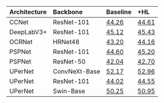 | Architecture | Backbone      | Baseline                                         | +HL                                          |
|:-------------|:--------------|:-------------------------------------------------|:---------------------------------------------|
| CCNet        | ResNet-101    | [44.26](CCNet-ResNet101/baseline.log.json)       | [44.61](CCNet-ResNet101/ours.log.json)       |
| DeepLabV3+   | ResNet-101    | [45.12](DeepLabV3P-ResNet101/baseline.log.json)  | [45.43](DeepLabV3P-ResNet101/ours.log.json)  |
| OCRNet       | HRNet48       | [43.20](OCRNet-HRNet48/baseline.log.json)        | [44.16](OCRNet-HRNet48/ours.log.json)        |
| PSPNet       | ResNet-101    | [44.60](PSPNet-ResNet101/baseline.log.json)      | [45.20](PSPNet-ResNet101/ours.log.json)      |
| PSPNet       | ResNet-50     | [42.04](PSPNet-ResNet50/baseline.log.json)       | [42.70](PSPNet-ResNet50/ours.log.json)       |
| UPerNet      | ConvNeXt-Base | [52.17](UPerNet-ConvNeXt-Base/baseline.log.json) | [52.96](UPerNet-ConvNeXt-Base/ours.log.json) |
| UPerNet      | ResNet-101    | [44.02](UPerNet-ResNet101/baseline.log.json)     | [44.55](UPerNet-ResNet101/ours.log.json)     |
| UPerNet      | Swin-Base     | [50.25](UPerNet-Swin-Base/baseline.log.json)     | [50.95](UPerNet-Swin-Base/ours.log.json)     |
